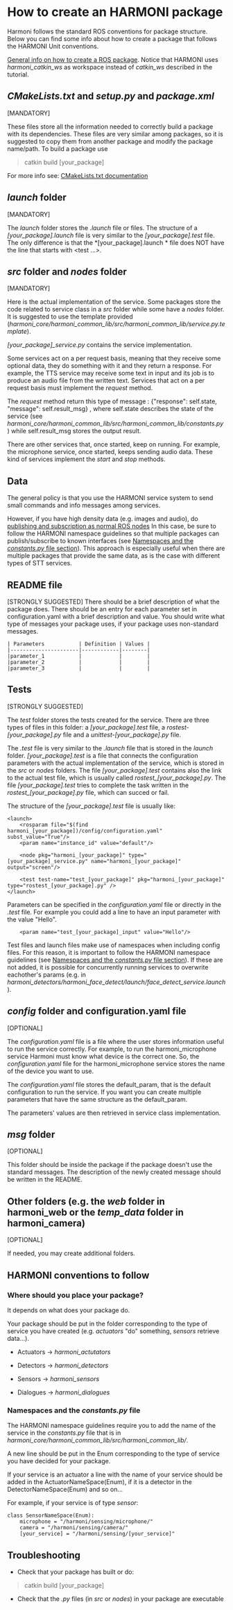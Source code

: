 # How to create an HARMONI package
Harmoni follows the standard ROS conventions for package structure.
Below you can find some info about how to create a package that follows the HARMONI Unit conventions.

[General info on how to create a ROS package](http://wiki.ros.org/ROS/Tutorials/CreatingPackage).
Notice that HARMONI uses *harmoni_catkin_ws* as workspace instead of *catkin_ws* described in the tutorial.

## *CMakeLists.txt* and *setup.py* and *package.xml*
[MANDATORY]

These files store all the information needed to correctly build a package with its dependencies.
These files are very similar among packages, so it is suggested to copy them from another package and modify the package name/path.
To build a package use
> catkin build [your_package]

For more info see: [CMakeLists.txt documentation](http://wiki.ros.org/catkin/CMakeLists.txt)

## *launch* folder
[MANDATORY]

The *launch* folder stores the *.launch* file or files.
The structure of a *[your_package].launch* file is very similar to the *[your_package].test* file. The only difference is that the *[your_package].launch * file does NOT have the line that starts with <test ...>.

## *src* folder and *nodes* folder
[MANDATORY]

Here is the actual implementation of the service. Some packages store the code related to service class in a *src* folder while some have a *nodes* folder.
It is suggested to use the template provided (*harmoni_core/harmoni_common_lib/src/harmoni_common_lib/service.py.template*).

*[your_package]_service.py* contains the service implementation.

Some services act on a per request basis, meaning that they receive some optional data, they do something with it and they return a response.
For example, the TTS service may receive some text in input and its job is to produce an audio file from the written text.
Services that act on a per request basis must implement the *request* method.

The *request* method return this type of message : {"response": self.state, "message": self.result_msg} , where self.state describes the state of the service (see *harmoni_core/harmoni_common_lib/src/harmoni_common_lib/constants.py* ) while self.result_msg stores the output result.

There are other services that, once started, keep on running.
For example, the microphone service, once started, keeps sending audio data.
These kind of services implement the *start* and *stop* methods.

## Data
The general policy is that you use the HARMONI service system to send small commands and info messages among services.

However, if you have high density data (e.g. images and audio), do [publishing and subscription as normal ROS nodes](http://wiki.ros.org/ROS/Tutorials/WritingPublisherSubscriber%28python%29)
In this case, be sure to follow the HARMONI namespace guidelines so that multiple packages can publish/subscribe to known interfaces (see [Namespaces and the *constants.py* file section](#constants)). This approach is especially useful when there are multiple packages that provide the same data, as is the case with different types of STT services.


## README file
[STRONGLY SUGGESTED]
There should be a brief description of what the package does.
There should be an entry for each parameter set in configuration.yaml with a brief description and value. 
You should write what type of messages your package uses, if your package uses non-standard messages. 

```
| Parameters           | Definition | Values |
|----------------------|------------|--------|
|parameter_1           |            |        |
|parameter_2           |            |        |
|parameter_3           |            |        |
```


## Tests
[STRONGLY SUGGESTED]

The *test* folder stores the tests created for the service.
There are three types of files in this folder: a *[your_package].test* file, a *rostest-[your_package].py* file and a *unittest-[your_package].py* file.

The *.test* file is very similar to the *.launch* file that is stored in the *launch* folder.
*[your_package].test* is a file that connects the configuration parameters with the actual implementation of the service, which is stored in the *src* or *nodes* folders.
The file *[your_package].test* contains also the link to the actual test file, which is usually called *rostest_[your_package].py*.
The file *[your_package].test* tries to complete the task written in the *rostest_[your_package].py* file, which can succed or fail.

The structure of the *[your_package].test* file is usually like:

```
<launch>
    <rosparam file="$(find harmoni_[your_package])/config/configuration.yaml" subst_value="True"/>
    <param name="instance_id" value="default"/>
    
    <node pkg="harmoni_[your_package]" type="[your_package]_service.py" name="harmoni_[your_package]" output="screen"/>

    <test test-name="test_[your_package]" pkg="harmoni_[your_package]" type="rostest_[your_package].py" />
</launch>
```
Parameters can be specified in the *configuration.yaml* file or directly in the *.test* file. For example you could add a line to have an input parameter with the value "Hello".
```
    <param name="test_[your_package]_input" value="Hello"/>
```

Test files and launch files make use of namespaces when including config files. For this reason, it is important to follow the HARMONI namespace guidelines (see [Namespaces and the *constants.py* file section](#constants)).
If these are not added, it is possible for concurrently running services to overwrite eachother's params (e.g. in *harmoni_detectors/harmoni_face_detect/launch/face_detect_service.launch*).

<!-- The structure of the *rostest-[your_package].py* file is usually like:
```

``` -->


## *config* folder and configuration.yaml file
[OPTIONAL]

The *configuration.yaml* file is a file where the user stores information useful to run the service correctly. For example, to run the harmoni_microphone service Harmoni must know what device is the correct one. So, the *configuration.yaml* file for the harmoni_microphone service stores the name of the device you want to use.

The *configuration.yaml* file stores the default_param, that is the default configuration to run the service. If you want you can create multiple parameters that have the same structure as the default_param.

The parameters' values are then retrieved in service class implementation.


## *msg* folder
[OPTIONAL]

This folder should be inside the package if the package doesn't use the standard messages. The description of the newly created message should be written in the README.


## Other folders (e.g. the *web* folder in harmoni_web or the *temp_data* folder in harmoni_camera)
[OPTIONAL]

If needed, you may create additional folders.


## HARMONI conventions to follow

### Where should you place your package?
It depends on what does your package do.

Your package should be put in the folder corresponding to the type of service you have created (e.g. *actuators* "do" something, *sensors* retrieve data...).

- Actuators -> *harmoni_actutators* 

- Detectors -> *harmoni_detectors* 

- Sensors -> *harmoni_sensors* 

- Dialogues -> *harmoni_dialogues* 

### <a name="constants"></a>Namespaces and the *constants.py* file  
The HARMONI namespace guidelines require you to add the name of the service in the *constants.py* file that is in *harmoni_core/harmoni_common_lib/src/harmoni_common_lib/*.

A new line should be put in the Enum corresponding to the type of service you have decided for your package.

If your service is an actuator a line with the name of your service should be added in the ActuatorNameSpace(Enum), if it is a detector in the DetectorNameSpace(Enum) and so on...

For example, if your service is of type *sensor*:

```
class SensorNameSpace(Enum):
    microphone = "/harmoni/sensing/microphone/"
    camera = "/harmoni/sensing/camera/"
    [your_service] = "/harmoni/sensing/[your_service]"
```

## Troubleshooting
- Check that your package has built or do:
> catkin build [your_package]
- Check that the *.py* files (in *src* or *nodes*) in your package are executable
